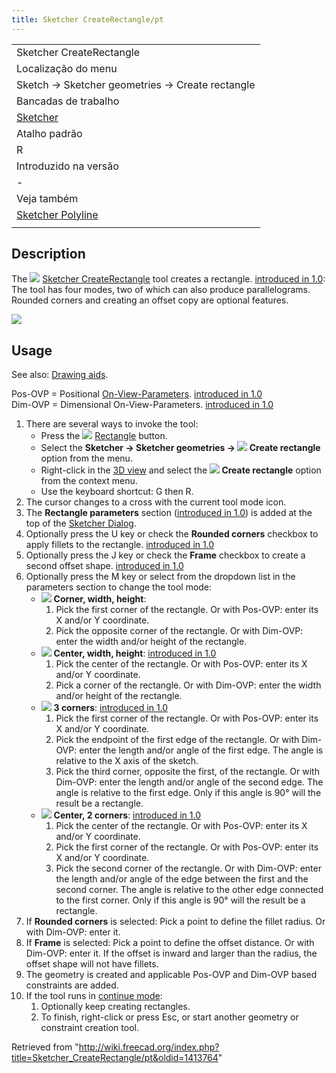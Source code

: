 ```yaml
---
title: Sketcher CreateRectangle/pt
---
```


|                                                                               |
| ----------------------------------------------------------------------------- |
| Sketcher CreateRectangle                                                      |
| Localização do menu                                                           |
| Sketch → Sketcher geometries → Create rectangle                               |
| Bancadas de trabalho                                                          |
| [Sketcher](/Sketcher_Workbench/pt "Sketcher Workbench/pt")                    |
| Atalho padrão                                                                 |
| R                                                                             |
| Introduzido na versão                                                         |
| -                                                                             |
| Veja também                                                                   |
| [Sketcher Polyline](/Sketcher_CreatePolyline/pt "Sketcher CreatePolyline/pt") |
|                                                                               |

## Description

The ![](/images/Sketcher_CreateRectangle.svg) [Sketcher CreateRectangle](/Sketcher_CreateRectangle "Sketcher CreateRectangle") tool creates a rectangle. [introduced in 1.0](/Release_notes_1.0 "Release notes 1.0"): The tool has four modes, two of which can also produce parallelograms. Rounded corners and creating an offset copy are optional features.

![](/images/SketcherCreateRectangleExample.png)

## Usage

See also: [Drawing aids](/Sketcher_Workbench#Drawing_aids "Sketcher Workbench").

Pos-OVP = Positional [On-View-Parameters](/Sketcher_Preferences#General "Sketcher Preferences"). [introduced in 1.0](/Release_notes_1.0 "Release notes 1.0")  
Dim-OVP = Dimensional On-View-Parameters. [introduced in 1.0](/Release_notes_1.0 "Release notes 1.0")

1. There are several ways to invoke the tool:
   - Press the ![](/images/Sketcher_CreateRectangle.svg) [Rectangle](/Sketcher_CreateRectangle "Sketcher CreateRectangle") button.
   - Select the **Sketcher → Sketcher geometries → ![](/images/Sketcher_CreateRectangle.svg) Create rectangle** option from the menu.
   - Right-click in the [3D view](/3D_view "3D view") and select the **![](/images/Sketcher_CreateRectangle.svg) Create rectangle** option from the context menu.
   - Use the keyboard shortcut: G then R.
2. The cursor changes to a cross with the current tool mode icon.
3. The **Rectangle parameters** section ([introduced in 1.0](/Release_notes_1.0 "Release notes 1.0")) is added at the top of the [Sketcher Dialog](/Sketcher_Dialog "Sketcher Dialog").
4. Optionally press the U key or check the **Rounded corners** checkbox to apply fillets to the rectangle. [introduced in 1.0](/Release_notes_1.0 "Release notes 1.0")
5. Optionally press the J key or check the **Frame** checkbox to create a second offset shape. [introduced in 1.0](/Release_notes_1.0 "Release notes 1.0")
6. Optionally press the M key or select from the dropdown list in the parameters section to change the tool mode:
   - ![](/images/Sketcher_CreateRectangle.svg) **Corner, width, height**:
     1. Pick the first corner of the rectangle. Or with Pos-OVP: enter its X and/or Y coordinate.
     2. Pick the opposite corner of the rectangle. Or with Dim-OVP: enter the width and/or height of the rectangle.
   - ![](/images/Sketcher_CreateRectangle_Center.svg) **Center, width, height**: [introduced in 1.0](/Release_notes_1.0 "Release notes 1.0")
     1. Pick the center of the rectangle. Or with Pos-OVP: enter its X and/or Y coordinate.
     2. Pick a corner of the rectangle. Or with Dim-OVP: enter the width and/or height of the rectangle.
   - ![](/images/Sketcher_CreateRectangle3Points.svg) **3 corners**: [introduced in 1.0](/Release_notes_1.0 "Release notes 1.0")
     1. Pick the first corner of the rectangle. Or with Pos-OVP: enter its X and/or Y coordinate.
     2. Pick the endpoint of the first edge of the rectangle. Or with Dim-OVP: enter the length and/or angle of the first edge. The angle is relative to the X axis of the sketch.
     3. Pick the third corner, opposite the first, of the rectangle. Or with Dim-OVP: enter the length and/or angle of the second edge. The angle is relative to the first edge. Only if this angle is 90° will the result be a rectangle.
   - ![](/images/Sketcher_CreateRectangle3Points_Center.svg) **Center, 2 corners**: [introduced in 1.0](/Release_notes_1.0 "Release notes 1.0")
     1. Pick the center of the rectangle. Or with Pos-OVP: enter its X and/or Y coordinate.
     2. Pick the first corner of the rectangle. Or with Pos-OVP: enter its X and/or Y coordinate.
     3. Pick the second corner of the rectangle. Or with Dim-OVP: enter the length and/or angle of the edge between the first and the second corner. The angle is relative to the other edge connected to the first corner. Only if this angle is 90° will the result be a rectangle.
7. If **Rounded corners** is selected: Pick a point to define the fillet radius. Or with Dim-OVP: enter it.
8. If **Frame** is selected: Pick a point to define the offset distance. Or with Dim-OVP: enter it. If the offset is inward and larger than the radius, the offset shape will not have fillets.
9. The geometry is created and applicable Pos-OVP and Dim-OVP based constraints are added.
10. If the tool runs in [continue mode](/Sketcher_Workbench#Continue_modes "Sketcher Workbench"):
    1. Optionally keep creating rectangles.
    2. To finish, right-click or press Esc, or start another geometry or constraint creation tool.

Retrieved from "<http://wiki.freecad.org/index.php?title=Sketcher_CreateRectangle/pt&oldid=1413764>"
